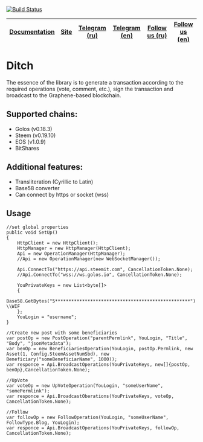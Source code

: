 [![Build Status](https://travis-ci.org/Chainers/Ditch.svg?branch=master)](https://travis-ci.org/Chainers/Ditch)

[Documentation](https://chainers.github.io/Ditch/)|[Site](https://ditch.surge.sh)|[Telegram (ru)](https://t.me/steepshot_ru)|[Telegram (en)](https://t.me/steepshot_en)|[Follow us (ru)](https://golos.io/@steepshot)|[Follow us (en)](https://steemit.com/@steepshot)
---|---|---|---|---|---

# Ditch
The essence of the library is to generate a transaction according to the required operations (vote, comment, etc.), sign the transaction and broadcast to the Graphene-based blockchain. 

## Supported chains:
 * Golos (v0.18.3)
 * Steem (v0.19.10)
 * EOS (v1.0.9)
 * BitShares
  
## Additional features:
 * Transliteration (Cyrillic to Latin)
 * Base58 converter
 * Can connect by https or socket (wss)

## Usage
    //set global properties
    public void SetUp()
    {
        HttpClient = new HttpClient();
        HttpManager = new HttpManager(HttpClient);
        Api = new OperationManager(HttpManager);
        //Api = new OperationManager(new WebSocketManager());
        
        Api.ConnectTo("https://api.steemit.com", CancellationToken.None);        
        //Api.ConnectTo("wss://ws.golos.io", CancellationToken.None);
        
        YouPrivateKeys = new List<byte[]>
        {
            Base58.GetBytes("5**************************************************") \\WIF
        };
        YouLogin = "username";
    }
    
    //Create new post with some beneficiaries
    var postOp = new PostOperation("parentPermlink", YouLogin, "Title", "Body", "jsonMetadata");
    var benOp = new BeneficiariesOperation(YouLogin, postOp.Permlink, new Asset(1, Config.SteemAssetNumSbd), new Beneficiary("someBeneficiarName", 1000));
    var responce = Api.BroadcastOperations(YouPrivateKeys, new[]{postOp, benOp},CancellationToken.None);
    
    //UpVote
    var voteOp = new UpVoteOperation(YouLogin, "someUserName", "somePermlink");
    var responce = Api.BroadcastOberations(YouPrivateKeys, voteOp, CancellationToken.None);
    
    //Follow
    var followOp = new FollowOperation(YouLogin, "someUserName", FollowType.Blog, YouLogin);
    var responce = Api.BroadcastOperations(YouPrivateKeys, followOp, CancellationToken.None);
